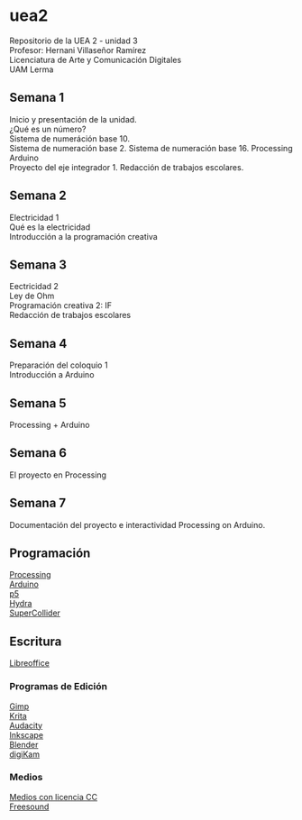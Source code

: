 # uea2
Repositorio de la UEA 2 - unidad 3  
Profesor: Hernani Villaseñor Ramírez  
Licenciatura de Arte y Comunicación Digitales  
UAM Lerma  
## Semana 1
Inicio y presentación de la unidad.  
¿Qué es un número?  
Sistema de numeráción base 10.  
Sistema de numeración base 2.
Sistema de numeración base 16.
Processing  
Arduino  
Proyecto del eje integrador 1.
Redacción de trabajos escolares.
## Semana 2
Electricidad 1  
Qué es la electricidad  
Introducción a la programación creativa  
## Semana 3
Eectricidad 2  
Ley de Ohm  
Programación creativa 2: IF  
Redacción de trabajos escolares  
## Semana 4
Preparación del coloquio 1  
Introducción a Arduino  
## Semana 5
Processing + Arduino  
## Semana 6
El proyecto en Processing  
## Semana 7
Documentación del proyecto e interactividad Processing on Arduino.  
## Programación
[Processing](https://processing.org/)  
[Arduino](https://www.arduino.cc/)  
[p5]()  
[Hydra]()  
[SuperCollider]()  
## Escritura
[Libreoffice](https://es.libreoffice.org/)  
### Programas de Edición
[Gimp](https://www.gimp.org/)  
[Krita](https://krita.org/en/)  
[Audacity](https://www.audacityteam.org/)  
[Inkscape](https://inkscape.org/es/)  
[Blender](https://www.blender.org/)  
[digiKam](https://www.digikam.org/) 
### Medios
[Medios con licencia CC](https://search.creativecommons.org/)  
[Freesound](https://freesound.org/)  
